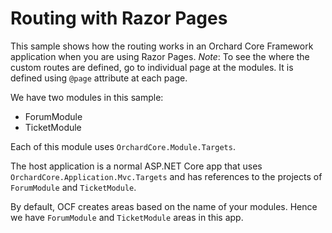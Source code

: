 # Routing with Razor Pages

This sample shows how the routing works in an Orchard Core Framework application when you are using Razor Pages. *Note*: To see the where the custom routes are defined, go to individual page at the modules. It is defined using `@page` attribute at each page.

We have two modules in this sample:

* ForumModule
* TicketModule

Each of this module uses `OrchardCore.Module.Targets`.

The host application is a normal ASP.NET Core app that uses `OrchardCore.Application.Mvc.Targets` and has references to the projects of `ForumModule` and `TicketModule`.

By default, OCF creates areas based on the name of your modules. Hence we have `ForumModule` and `TicketModule` areas in this app.
